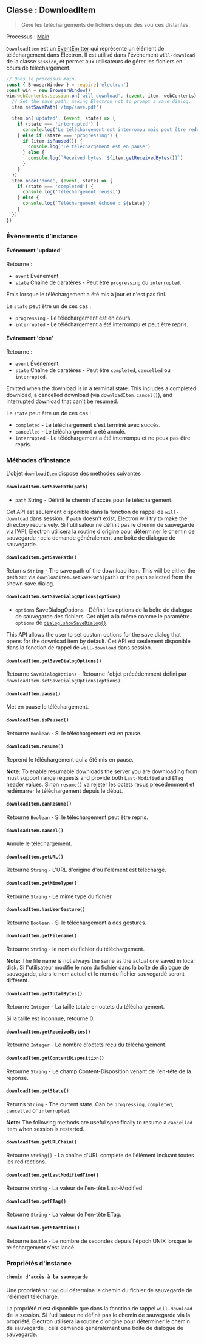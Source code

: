 ## Classe : DownloadItem

> Gère les téléchargements de fichiers depuis des sources distantes.

Processus : [Main](../glossary.md#main-process)

`DownloadItem` est un [EventEmitter][event-emitter] qui représente un élément de téléchargement dans Electron. Il est utilisé dans l'événement `will-download` de la classe `Session`, et permet aux utilisateurs de gérer les fichiers en cours de téléchargement.

```javascript
// Dans le processus main.
const { BrowserWindow } = require('electron')
const win = new BrowserWindow()
win.webContents.session.on('will-download', (event, item, webContents) => {
  // Set the save path, making Electron not to prompt a save dialog.
  item.setSavePath('/tmp/save.pdf')

  item.on('updated', (event, state) => {
    if (state === 'interrupted') {
      console.log('Le téléchargement est interrompu mais peut être redémarrer')
    } else if (state === 'progressing') {
      if (item.isPaused()) {
        console.log('Le téléchargement est en pause')
      } else {
        console.log(`Received bytes: ${item.getReceivedBytes()}`)
      }
    }
  })
  item.once('done', (event, state) => {
    if (state === 'completed') {
      console.log('Téléchargement réussi')
    } else {
      console.log(`Téléchargement échoué : ${state}`)
    }
  })
})
```

### Événements d’instance

#### Événement 'updated'

Retourne :

* `event` Événement
* `state` Chaîne de caratères - Peut être `progressing` ou `interrupted`.

Émis lorsque le téléchargement a été mis à jour et n'est pas fini.

Le `state` peut être un de ces cas :

* `progressing` - Le téléchargement est en cours.
* `interrupted` - Le téléchargement a été interrompu et peut être repris.

#### Événement 'done'

Retourne :

* `event` Événement
* `state` Chaîne de caratères - Peut être `completed`, `cancelled` ou `interrupted`.

Emitted when the download is in a terminal state. This includes a completed download, a cancelled download (via `downloadItem.cancel()`), and interrupted download that can't be resumed.

Le `state` peut être un de ces cas :

* `completed` - Le téléchargement s'est terminé avec succès.
* `cancelled` - Le téléchargement a été annulé.
* `interrupted` - Le téléchargement a été interrompu et ne peux pas être repris.

### Méthodes d’instance

L'objet `downloadItem` dispose des méthodes suivantes :

#### `downloadItem.setSavePath(path)`

* `path` String - Définit le chemin d'accès pour le téléchargement.

Cet API est seulement disponible dans la fonction de rappel de `will-download` dans session. If `path` doesn't exist, Electron will try to make the directory recursively. Si l'utilisateur ne définit pas le chemin de sauvegarde via l'API, Electron utilisera la routine d'origine pour déterminer le chemin de sauvegarde ; cela demande généralement une boîte de dialogue de sauvegarde.

#### `downloadItem.getSavePath()`

Returns `String` - The save path of the download item. This will be either the path set via `downloadItem.setSavePath(path)` or the path selected from the shown save dialog.

#### `downloadItem.setSaveDialogOptions(options)`

* `options` SaveDialogOptions - Définit les options de la boîte de dialogue de sauvegarde des fichiers. Cet objet a la même comme le paramètre `options` de [`dialog.showSaveDialog()`](dialog.md).

This API allows the user to set custom options for the save dialog that opens for the download item by default. Cet API est seulement disponible dans la fonction de rappel de `will-download` dans session.

#### `downloadItem.getSaveDialogOptions()`

Retourne `SaveDialogOptions` - Retourne l'objet précédemment défini par `downloadItem.setSaveDialogOptions(options)`.

#### `downloadItem.pause()`

Met en pause le téléchargement.

#### `downloadItem.isPaused()`

Retourne `Boolean` - Si le téléchargement est en pause.

#### `downloadItem.resume()`

Reprend le téléchargement qui a été mis en pause.

**Note:** To enable resumable downloads the server you are downloading from must support range requests and provide both `Last-Modified` and `ETag` header values. Sinon `resume()` va rejeter les octets reçus précédemment et redémarrer le téléchargement depuis le début.

#### `downloadItem.canResume()`

Retourne `Boolean` - Si le téléchargement peut être repris.

#### `downloadItem.cancel()`

Annule le téléchargement.

#### `downloadItem.getURL()`

Retourne `String` - L'URL d'origine d'où l'élément est téléchargé.

#### `downloadItem.getMimeType()`

Retourne `String` - Le mime type du fichier.

#### `downloadItem.hasUserGesture()`

Retourne `Boolean` - Si le téléchargement à des gestures.

#### `downloadItem.getFilename()`

Retourne `String` - le nom du fichier du téléchargement.

**Note:** The file name is not always the same as the actual one saved in local disk. Si l'utilisateur modifie le nom du fichier dans la boîte de dialogue de sauvegarde, alors le nom actuel et le nom du fichier sauvegardé seront différent.

#### `downloadItem.getTotalBytes()`

Retourne `Integer` - La taille totale en octets du téléchargement.

Si la taille est inconnue, retourne 0.

#### `downloadItem.getReceivedBytes()`

Retourne `Integer` - Le nombre d'octets reçu du téléchargement.

#### `downloadItem.getContentDisposition()`

Retourne `String` - Le champ Content-Disposition venant de l'en-tête de la réponse.

#### `downloadItem.getState()`

Returns `String` - The current state. Can be `progressing`, `completed`, `cancelled` or `interrupted`.

**Note:** The following methods are useful specifically to resume a `cancelled` item when session is restarted.

#### `downloadItem.getURLChain()`

Retourne `String[]` - La chaîne d'URL complète de l'élément incluant toutes les redirections.

#### `downloadItem.getLastModifiedTime()`

Retourne `String` - La valeur de l'en-tête Last-Modified.

#### `downloadItem.getETag()`

Retourne `String` - La valeur de l'en-tête ETag.

#### `downloadItem.getStartTime()`

Retourne `Double` - Le nombre de secondes depuis l'époch UNIX lorsque le téléchargement s'est lancé.

### Propriétés d'instance

#### `chemin d'accès à la sauvegarde`

Une propriété `String` qui détermine le chemin du fichier de sauvegarde de l'élément téléchargé.

La propriété n'est disponible que dans la fonction de rappel `will-download` de la session. Si l'utilisateur ne définit pas le chemin de sauvegarde via la propriété, Electron utilisera la routine d'origine pour déterminer le chemin de sauvegarde ; cela demande généralement une boîte de dialogue de sauvegarde.

[event-emitter]: https://nodejs.org/api/events.html#events_class_eventemitter
